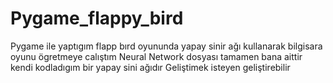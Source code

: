 # Pygame_flappy_bird
Pygame ile yaptıgım  flapp bırd oyununda yapay sinir ağı kullanarak bilgisara oyunu ögretmeye calıştım 
Neural Network dosyası tamamen bana aittir kendi kodladıgım bir yapay sini ağıdır 
Geliştimek isteyen geliştirebilir
